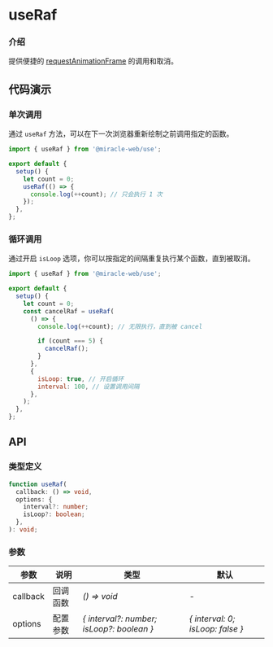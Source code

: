 # useRaf

### 介绍

提供便捷的 [requestAnimationFrame](https://developer.mozilla.org/zh-CN/docs/Web/API/window/requestAnimationFrame) 的调用和取消。

## 代码演示

### 单次调用

通过 `useRaf` 方法，可以在下一次浏览器重新绘制之前调用指定的函数。

```js
import { useRaf } from '@miracle-web/use';

export default {
  setup() {
    let count = 0;
    useRaf(() => {
      console.log(++count); // 只会执行 1 次
    });
  },
};
```

### 循环调用

通过开启 `isLoop` 选项，你可以按指定的间隔重复执行某个函数，直到被取消。

```js
import { useRaf } from '@miracle-web/use';

export default {
  setup() {
    let count = 0;
    const cancelRaf = useRaf(
      () => {
        console.log(++count); // 无限执行，直到被 cancel

        if (count === 5) {
          cancelRaf();
        }
      },
      {
        isLoop: true, // 开启循环
        interval: 100, // 设置调用间隔
      },
    );
  },
};
```

## API

### 类型定义

```ts
function useRaf(
  callback: () => void,
  options: {
    interval?: number;
    isLoop?: boolean;
  },
): void;
```

### 参数

| 参数 | 说明 | 类型 | 默认 |
| --- | --- | --- | --- |
| callback | 回调函数 | _() => void_ | - |
| options | 配置参数 | _{ interval?: number; isLoop?: boolean }_ | _{ interval: 0; isLoop: false }_ |
